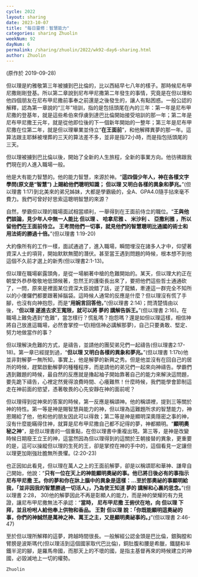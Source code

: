 ```yaml
---
cycle: 2022
layout: sharing
date: 2023-10-07
title: "每日靈修：智慧能力"
categories: sharing Zhuolin
weekNum: 92
dayNum: 6
permalink: /sharing/zhuolin/2022/wk92-day6-sharing.html
author: Zhuolin
---
```

(原作於 2019-09-28)

但以理是約雅敬第三年被擄到巴比倫的，比以西結早七八年的樣子。那時候尼布甲尼撒剛剛登基。所以第二章說到尼布甲尼撒第二年發生的事情，究竟是在但以理和他四個朋友在尼布甲尼撒前事奉之前還是之後發生的，讓人有點困惑。一般公認的解釋，認為第一章說的“三年”培訓，指的是包括頭尾在內的三年：第一年是尼布甲尼撒的登基年，就是這些希伯來俘虜到達巴比倫開始接受培訓的那一年；第二年是尼布甲尼撒王元年，就是從他即位後的下一個新年開始的一整年；第三年是尼布甲尼撒在位第二年，就是但以理畢業並侍立“**在王面前**”，和他解釋異夢的那一年。這算法跟主耶穌被埋葬的三天的算法差不多，並非是指72小時，而是指包括頭尾的三天。    

但以理被擄到巴比倫以後，開始了全新的人生旅程，全新的事業方向。他彷彿跟我們現在的人進入職場一般。    

他是大有能力智慧的。他的能力智慧，來源於神。“**這四個少年人，神在各樣文字學問(原文是“智慧”) 上賜給他們聰明知識； 但以理 又明白各樣的異象和夢兆。**”(但以理書 1:17)到北美來的弟兄姊妹，大都是學霸級的，全A、GPA4.0隨手拈來毫不費力。我們可曾好好思索這聰明智慧的來源？    

自然，學霸但以理的職場面試相當順利，一舉得到在王面前侍立的職位。“**王與他們談論，見少年人中無一人能比 但以理 、 哈拿尼雅 、 米沙利 、 亞撒利雅 ，所以留他們在王面前侍立。 王考問他們一切事，就見他們的智慧聰明比通國的術士和用法術的勝過十倍。**”(但以理書 1:19-20)    

大約像所有的工作一樣，面試通過了，進入職場，瞬間埋沒在諸多人才中，仰望著資深人士的項背，開始默默無聞的潛伏。甚至當王遇到問題的時候，根本想不到他這個不久前才選上的新秀(但以理書2:1-13)。    

但以理在職場嶄露頭角，是從一場躺著中槍的危難開始的。某天，但以理大約正在朝堂外恭恭敬敬地低頭候著，忽然王的護衛長出來了，要把他們這些哲士通通砍了，一問，原來是裡面某位資深大臣說錯了話，逆了龍鱗，牽連這一群完全不知所以的小僂儸們都要跟著掉腦袋。這時候人通常的反應是什麼？但以理沒有慌了手腳，也沒有向神抱怨，而是“**用婉言回答他，**”(但以理書 2:14)；問清楚情由以後，“**但以理 遂進去求王寬限，就可以將 夢的 講解告訴王。**”(但以理書 2:16)。在職場上難免遇到“危難”，當怎樣行？慌亂嗎？抱怨嗎？還是如但以理這樣，相信神將自己放進這職場，必然會掌控一切(相信神必講解那夢)，自己只要勇敢、堅定、努力地做當作的事？    

但以理解決危難的方式，是禱告，並請他的團契弟兄們一起禱告(但以理書2:17-18)。第一章已經提到過，“**但以理 又明白各樣的異象和夢兆。**”(但以理書 1:17b)他並非對解夢一無所知，事實上，他是解夢的新興之秀。但是他並沒有在回自己的居所的時候，趕緊啟動解夢的種種程序，而是請他的弟兄們一起來向神禱告。學霸們遇到難題的時候，最自然的反應就是擼起袖子開始靠著自己的能力來解決這問題，要先跪下禱告，心裡定然覺得浪費時間、心癢難熬！什麼時候，我們能學會節制這走在神前面的慾望，憑著敬畏的心先安靜在神的面前呢？    

但以理得到從神來的答案的時候，第一反應是稱頌神。他的稱頌裡，提到三等關於神的特性。第一等是神是賜智慧與能力的神，但以理為這難題所求的智慧能力，神恩賜給了他，他和他的朋友因此可以得救；第二等是神是顯明深奧隱密之事的神，沒有什麼能瞞得住神，就算是尼布甲尼撒自己都不記得的夢，神都顯明。“**顯明奧秘之神**”，是但以理書的一個重點，在但以理書中重複出現。第三等，是神是改變時候日期廢王立王的神，這當然因為但以理得到的這關於王朝接替的異象，更重要的是，這可以操縱但以理的生死的王，卻是掌控在神的手中的，這個看見一定讓但以理更加剛強壯膽無所畏懼。(2:20-23)    

也正因如此看見，但以理在萬人之上的王面前解夢，卻是以稱頌耶和華神、謙卑自己開始，他說：“**只有一位在天上的神能顯明奧祕的事。他已將日後必有的事指示 尼布甲尼撒 王。你的夢和你在牀上腦中的異象是這樣：...至於那奧祕的事顯明給我，「並非因我的智慧勝過一切活人」，乃為使王知道 夢的 講解和心裏的思念。**”(但以理書 2:28， 30)他的解夢因此不再是彰顯人的能力，而是神的榮耀的有力見證，讓尼布甲尼撒無法不承認：“**當時， 尼布甲尼撒 王俯伏在地，向 但以理 下拜，並且吩咐人給他奉上供物和香品。 王對 但以理 說：「你既能顯明這奧祕的事，你們的神誠然是萬神之神、萬王之主，又是顯明奧祕事的。」**”(但以理書 2:46-47)    

至於但以理所解釋的這夢，跨越時間很長。一般解經公認金頭是巴比倫，銀胸膛和臂膀是波斯瑪代(但以理活到這個國家取代巴比倫)，銅肚腹和腰是希臘，鐵腿和半鐵半泥的腳，是羅馬帝國，而那天上的不壞的國，是指主基督再來的時候建立的神國，必毀滅地上一切的權勢。    

`Zhuolin`    
